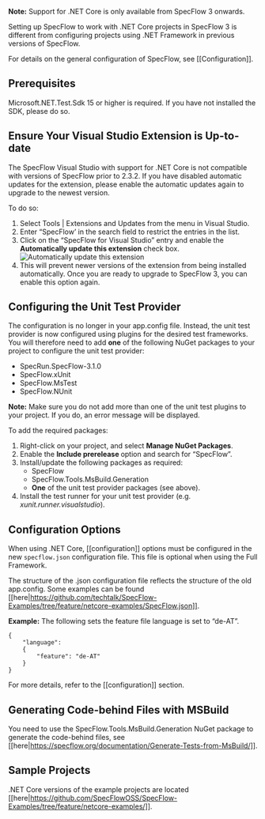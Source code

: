 **Note:** Support for .NET Core is only available from SpecFlow 3 onwards.

Setting up SpecFlow to work with .NET Core projects in SpecFlow 3 is different from configuring projects using .NET Framework in previous versions of SpecFlow. 

For details on the general configuration of SpecFlow, see [[Configuration]].

## Prerequisites
Microsoft.NET.Test.Sdk 15 or higher is required. If you have not installed the SDK, please do so.

## Ensure Your Visual Studio Extension is Up-to-date

The SpecFlow Visual Studio with support for .NET Core is not compatible with versions of SpecFlow prior to 2.3.2. If you have disabled automatic updates for the extension, please enable the automatic updates again to upgrade to the newest version.

To do so:

1. Select Tools | Extensions and Updates from the menu in Visual Studio.
1. Enter “SpecFlow’ in the search field to restrict the entries in the list.
1. Click on the “SpecFlow for Visual Studio” entry and enable the **Automatically update this extension** check box.  
  ![Automatically update this extension](https://specflow.org/wp-content/uploads/2018/10/Disable-Extension-Updates-e1540466494951.png?_t=1540466495)
1. This will prevent newer versions of the extension from being installed automatically. Once you are ready to upgrade to SpecFlow 3, you can enable this option again.


## Configuring the Unit Test Provider

The configuration is no longer in your app.config file. Instead, the unit test provider is now configured using plugins for the desired test frameworks. You will therefore need to add **one** of the following NuGet packages to your project to configure the unit test provider:

* SpecRun.SpecFlow-3.1.0
* SpecFlow.xUnit
* SpecFlow.MsTest
* SpecFlow.NUnit

**Note:** Make sure you do not add more than one of the unit test plugins to your project. If you do, an error message will be displayed.

To add the required packages:
<ol>
<li>Right-click on your project, and select <strong>Manage NuGet Packages</strong>.</li>
<li>Enable the <strong>Include prerelease </strong>option and search for “SpecFlow”.</li>
<li>Install/update the following packages as required:
<ul>
<li>SpecFlow</li>
<li>SpecFlow.Tools.MsBuild.Generation</li>
<li><strong>One</strong> of the unit test provider packages (see above).</li>
</ul>
</li>
<li>Install the test runner for your unit test provider (e.g. <em>xunit.runner.visualstudio</em>).</li>
</ol>

## Configuration Options

When using .NET Core, [[configuration]] options must be configured in the new `specflow.json` configuration file. This file is optional when using the Full Framework.

The structure of the .json configuration file reflects the structure of the old app.config. Some examples can be found [[here|https://github.com/techtalk/SpecFlow-Examples/tree/feature/netcore-examples/SpecFlow.json]].

**Example:** The following sets the feature file language is set to “de-AT”.

```
{
    "language":
    {
        "feature": "de-AT"
    }
}
```

For more details, refer to the [[configuration]] section.

## Generating Code-behind Files with MSBuild

You need to use the SpecFlow.Tools.MsBuild.Generation NuGet package to generate the code-behind files, see [[here|https://specflow.org/documentation/Generate-Tests-from-MsBuild/]].


## Sample Projects
.NET Core versions of the example projects are located [[here|https://github.com/SpecFlowOSS/SpecFlow-Examples/tree/feature/netcore-examples/]].

